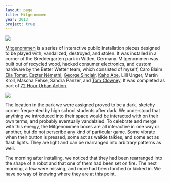 ```yaml
---
layout: page
title: Mitgenommen
year: 2013
project: true
--- 
```


![](mitgenommen.jpg)

[Mitgenommen](http://betterwetter72hi.tumblr.com/) is a series of interactive public installation pieces designed to be played with, vandalized, destroyed, and stolen. It was installed in a corner of the Breddergarten park in Witten, Germany. Mitgenommen was built out of recycled wood, hacked consumer electronics, and custom hardware by the Better Wetter team, which consisted of myself, Caro Blaim [Elia Tomat](http://eliatomat.wix.com/portfolio), [Eszter Némethi](https://twitter.com/neszter), [George Sinclair](https://en.wikipedia.org/wiki/George_Sinclair_(mercenary)), [Kaho Abe](http://kahoabe.net/), Lilli Unger, Martin Kroll, Mascha Fehse, Sandra Panzer, and [Tom Clowney](https://twitter.com/tomclowney). It was completed as part of [72 Hour Urban Action](http://www.72hoururbanaction.com/).

![](public.jpg)

The location in the park we were assigned proved to be a dark, sketchy corner frequented by high school students after dark. We understood that anything we introduced into their space would be interacted with on their own terms, and probably eventually vandalzied. To celebrate and merge with this energy, the Mitgenommen boxes are all interactive in one way or another, but do not perscribe any kind of particular game. Some vibrate when their button is pressed, some act as walkie talkies, and some act as flash lights. They are light and can be rearranged into arbitrary patterns as well.

The morning after installing, we noticed that they had been rearranged into the shape of a robot and that one of them had been set on fire. The next morning, a few were missing, and more had been torched or kicked in. We have no way of knowing where they are at this point.